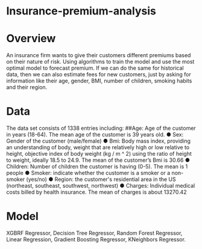 # Insurance-premium-analysis

# Overview
An insurance firm wants to give their customers different premiums based on their nature of risk. Using algorithms to train the model and use the most optimal model to forecast premium. If we can do the same for historical data, then we can also estimate fees for new customers, just by asking for information like their age, gender, BMI, number of children, smoking habits and their region.
# Data 
The data set consists of 1338 entries including:
##Age: Age of the customer in years (18-64). The mean age of the customer is
39 years old.
● Sex: Gender of the customer (male/female)
● Bmi: Body mass index, providing an understanding of body, weight that are
relatively high or low relative to height, objective index of body weight (kg /
m ^ 2) using the ratio of height to weight, ideally 18.5 to 24.9. The mean of
the customer’s Bmi is 30.66
● Children: Number of children the customer is having (0-5). The mean is 1
people
● Smoker: indicate whether the customer is a smoker or a non-smoker (yes/no)
● Region: the customer's residential area in the US (northeast, southeast,
southwest, northwest)
● Charges: Individual medical costs billed by health insurance. The mean of
charges is about 13270.42
# Model
XGBRF Regressor, Decision Tree Regressor, Random Forest Regressor, Linear Regression, Gradient Boosting Regressor, KNeighbors Regressor.
